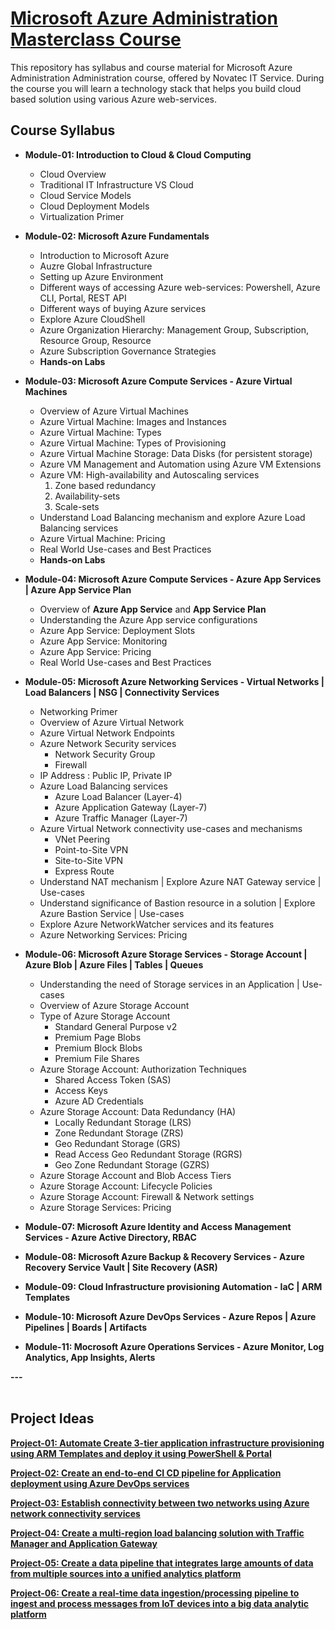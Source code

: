 # [Microsoft Azure Administration Masterclass Course](https://novatec.co.in/)

This repository has syllabus and course material for Microsoft Azure Administration Administration course, offered by Novatec IT Service.
During the course you will learn a technology stack that helps you build cloud based solution using various Azure web-services.

## Course Syllabus

- <b>Module-01: Introduction to Cloud & Cloud Computing</b>
  - Cloud Overview
  - Traditional IT Infrastructure VS Cloud
  - Cloud Service Models
  - Cloud Deployment Models
  - Virtualization Primer
  
- <b>Module-02: Microsoft Azure Fundamentals</b>
  -  Introduction to Microsoft Azure
  -  Auzre Global Infrastructure
  -  Setting up Azure Environment
  -  Different ways of accessing Azure web-services: Powershell, Azure CLI, Portal, REST API
  -  Different ways of buying Azure services
  -  Explore Azure CloudShell
  -  Azure Organization Hierarchy: Management Group, Subscription, Resource Group, Resource
  -  Azure Subscription Governance Strategies
  -  <b>Hands-on Labs</b>
  
- <b>Module-03: Microsoft Azure Compute Services - Azure Virtual Machines</b>
  - Overview of Azure Virtual Machines
  - Azure Virtual Machine: Images and Instances
  - Azure Virtual Machine: Types
  - Azure Virtual Machine: Types of Provisioning
  - Azure Virtual Machine Storage: Data Disks (for persistent storage)
  - Azure VM Management and Automation using Azure VM Extensions
  - Azure VM: High-availability and Autoscaling services
    1. Zone based redundancy
    2. Availability-sets
    3. Scale-sets
  - Understand Load Balancing mechanism and explore Azure Load Balancing services
  - Azure Virtual Machine: Pricing
  - Real World Use-cases and Best Practices
  - <b>Hands-on Labs</b>
 
- <b>Module-04: Microsoft Azure Compute Services - Azure App Services | Azure App Service Plan</b>
  - Overview of <b>Azure App Service</b> and <b>App Service Plan</b>
  - Understanding the Azure App service configurations
  - Azure App Service: Deployment Slots
  - Azure App Service: Monitoring
  - Azure App Service: Pricing
  - Real World Use-cases and Best Practices
 
- <b>Module-05: Microsoft Azure Networking Services - Virtual Networks | Load Balancers | NSG | Connectivity Services</b>
  - Networking Primer
  - Overview of Azure Virtual Network
  - Azure Virtual Network Endpoints
  - Azure Network Security services
    - Network Security Group
    - Firewall
  - IP Address : Public IP, Private IP
  - Azure Load Balancing services
    - Azure Load Balancer (Layer-4)
    - Azure Application Gateway (Layer-7)
    - Azure Traffic Manager (Layer-7)
  - Azure Virtual Network connectivity use-cases and mechanisms
    - VNet Peering
    - Point-to-Site VPN
    - Site-to-Site VPN 
    - Express Route
  - Understand NAT mechanism | Explore Azure NAT Gateway service | Use-cases
  - Understand significance of Bastion resource in a solution | Explore Azure Bastion Service | Use-cases
  - Explore Azure NetworkWatcher services and its features
  - Azure Networking Services: Pricing

- <b>Module-06: Microsoft Azure Storage Services - Storage Account | Azure Blob | Azure Files | Tables | Queues</b>
  - Understanding the need of Storage services in an Application | Use-cases
  - Overview of Azure Storage Account
  - Type of Azure Storage Account
    - Standard General Purpose v2
    - Premium Page Blobs
    - Premium Block Blobs
    - Premium File Shares
  - Azure Storage Account: Authorization Techniques
    - Shared Access Token (SAS)
    - Access Keys
    - Azure AD Credentials
  - Azure Storage Account: Data Redundancy (HA)
    - Locally Redundant Storage (LRS)
    - Zone Redundant Storage (ZRS)
    - Geo Redundant Storage (GRS)
    - Read Access Geo Redundant Storage (RGRS)
    - Geo Zone Redundant Storage (GZRS)
  - Azure Storage Account and Blob Access Tiers
  - Azure Storage Account: Lifecycle Policies
  - Azure Storage Account: Firewall & Network settings
  - Azure Storage Services: Pricing
 
- <b>Module-07: Microsoft Azure Identity and Access Management Services - Azure Active Directory, RBAC
  
- <b>Module-08: Microsoft Azure Backup & Recovery Services - Azure Recovery Service Vault | Site Recovery (ASR)

- <b>Module-09: Cloud Infrastructure provisioning Automation - IaC | ARM Templates 
  
- <b>Module-10: Microsoft Azure DevOps Services - Azure Repos | Azure Pipelines | Boards | Artifacts
  
- <b>Module-11: Mocrosoft Azure Operations Services - Azure Monitor, Log Analytics, App Insights, Alerts 

 ---<br><br>
  
## Project Ideas

[Project-01: Automate Create 3-tier application infrastructure provisioning using ARM Templates and deploy it using PowerShell & Portal]()
  
[Project-02: Create an end-to-end CI CD pipeline for Application deployment using Azure DevOps services]()
  
[Project-03: Establish connectivity between two networks using Azure network connectivity services]()
  
[Project-04: Create a multi-region load balancing solution with Traffic Manager and Application Gateway](https://learn.microsoft.com/en-us/azure/architecture/high-availability/reference-architecture-traffic-manager-application-gateway)
  
[Project-05: Create a data pipeline that integrates large amounts of data from multiple sources into a unified analytics platform](https://learn.microsoft.com/en-us/azure/architecture/example-scenario/data/data-warehouse)

[Project-06: Create a real-time data ingestion/processing pipeline to ingest and process messages from IoT devices into a big data analytic platform](https://learn.microsoft.com/en-us/azure/architecture/example-scenario/data/realtime-analytics-vehicle-iot)
